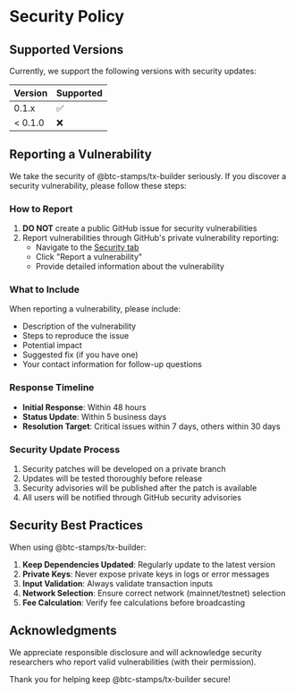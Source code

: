 # Security Policy

## Supported Versions

Currently, we support the following versions with security updates:

| Version | Supported          |
| ------- | ------------------ |
| 0.1.x   | :white_check_mark: |
| < 0.1.0 | :x:                |

## Reporting a Vulnerability

We take the security of @btc-stamps/tx-builder seriously. If you discover a security vulnerability, please follow these steps:

### How to Report

1. **DO NOT** create a public GitHub issue for security vulnerabilities
2. Report vulnerabilities through GitHub's private vulnerability reporting:
   - Navigate to the [Security tab](https://github.com/btc-stamps/tx-builder/security)
   - Click "Report a vulnerability"
   - Provide detailed information about the vulnerability

### What to Include

When reporting a vulnerability, please include:

- Description of the vulnerability
- Steps to reproduce the issue
- Potential impact
- Suggested fix (if you have one)
- Your contact information for follow-up questions

### Response Timeline

- **Initial Response**: Within 48 hours
- **Status Update**: Within 5 business days
- **Resolution Target**: Critical issues within 7 days, others within 30 days

### Security Update Process

1. Security patches will be developed on a private branch
2. Updates will be tested thoroughly before release
3. Security advisories will be published after the patch is available
4. All users will be notified through GitHub security advisories

## Security Best Practices

When using @btc-stamps/tx-builder:

1. **Keep Dependencies Updated**: Regularly update to the latest version
2. **Private Keys**: Never expose private keys in logs or error messages
3. **Input Validation**: Always validate transaction inputs
4. **Network Selection**: Ensure correct network (mainnet/testnet) selection
5. **Fee Calculation**: Verify fee calculations before broadcasting

## Acknowledgments

We appreciate responsible disclosure and will acknowledge security researchers who report valid vulnerabilities (with their permission).

Thank you for helping keep @btc-stamps/tx-builder secure!